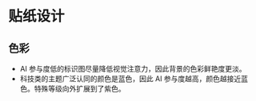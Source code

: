 # 贴纸设计

## 色彩

- AI 参与度低的标识图尽量降低视觉注意力，因此背景的色彩鲜艳度更淡。
- 科技类的主题广泛认同的颜色是蓝色，因此 AI 参与度越高，颜色越接近蓝色。特殊等级向外扩展到了紫色。
